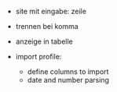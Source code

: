 * site mit eingabe: zeile
* trennen bei komma
* anzeige in tabelle

* import profile:
  * define columns to import
  * date and number parsing

